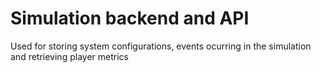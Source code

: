 # Simulation backend and API

Used for storing system configurations, events ocurring in the simulation and retrieving player metrics
